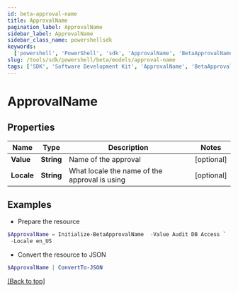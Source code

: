 ```yaml
---
id: beta-approval-name
title: ApprovalName
pagination_label: ApprovalName
sidebar_label: ApprovalName
sidebar_class_name: powershellsdk
keywords:
  ['powershell', 'PowerShell', 'sdk', 'ApprovalName', 'BetaApprovalName']
slug: /tools/sdk/powershell/beta/models/approval-name
tags: ['SDK', 'Software Development Kit', 'ApprovalName', 'BetaApprovalName']
---
```


# ApprovalName

## Properties

| Name | Type | Description | Notes |
| --- | --- | --- | --- |
| **Value** | **String** | Name of the approval | [optional] |
| **Locale** | **String** | What locale the name of the approval is using | [optional] |

## Examples

- Prepare the resource

```powershell
$ApprovalName = Initialize-BetaApprovalName  -Value Audit DB Access `
 -Locale en_US
```

- Convert the resource to JSON

```powershell
$ApprovalName | ConvertTo-JSON
```

[[Back to top]](#)
